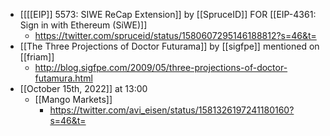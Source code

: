 - [[[[EIP]] 5573: SIWE ReCap Extension]] by [[SpruceID]] FOR [[EIP-4361: Sign in with Ethereum (SiWE)]]
    - https://twitter.com/spruceid/status/1580607295146188812?s=46&t=
- [[The Three Projections of Doctor Futurama]] by [[sigfpe]] mentioned on [[friam]]
    - http://blog.sigfpe.com/2009/05/three-projections-of-doctor-futamura.html
- [[October 15th, 2022]] at 13:00
    - [[Mango Markets]]
        - https://twitter.com/avi_eisen/status/1581326197241180160?s=46&t=
